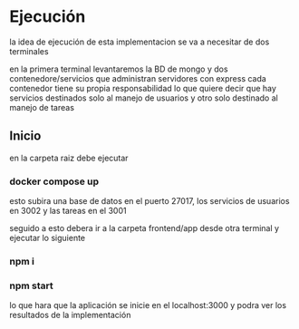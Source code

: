 # Ejecución

la idea de ejecución de esta implementacion se va a necesitar de dos terminales

en la primera terminal levantaremos la BD de mongo y dos contenedore/servicios que administran servidores con express
cada contenedor tiene su propia responsabilidad lo que quiere decir que hay servicios destinados solo al manejo de usuarios y otro solo destinado al manejo de tareas

## Inicio

en la carpeta raiz debe ejecutar

### docker compose up

esto subira una base de datos en el puerto 27017, los servicios de usuarios en 3002 y las tareas en el 3001

seguido a esto debera ir a la carpeta frontend/app desde otra terminal y ejecutar lo siguiente

### npm i

### npm start

lo que hara que la aplicación se inicie en el localhost:3000 y podra ver los resultados de la implementación
